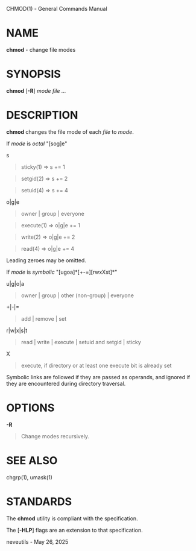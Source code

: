 CHMOD(1) - General Commands Manual

# NAME

**chmod** - change file modes

# SYNOPSIS

**chmod**
\[**-R**]
*mode*
*file&nbsp;...*

# DESCRIPTION

**chmod**
changes the file mode of each
*file*
to
*mode*.

If
*mode*
is
*octal*
"\[sog]e"

s

> sticky(1) =&gt; s += 1

> setgid(2) =&gt; s += 2

> setuid(4) =&gt; s += 4

o|g|e

> owner | group | everyone

> execute(1) =&gt; o|g|e += 1

> write(2) =&gt; o|g|e += 2

> read(4) =&gt; o|g|e += 4

Leading zeroes may be omitted.

If
*mode*
is
*symbolic*
"\[ugoa]\*\[+-=]\[rwxXst]\*"

u|g|o|a

> owner | group | other (non-group) | everyone

\+|-|=

> add | remove | set

r|w|x|s|t

> read | write | execute | setuid and setgid | sticky

X

> execute, if directory or at least one execute bit is already set

Symbolic links are followed if they are passed as operands, and ignored
if they are encountered during directory traversal.

# OPTIONS

**-R**

> Change modes recursively.

# SEE ALSO

chgrp(1),
umask(1)

# STANDARDS

The
**chmod**
utility is compliant with the
specification.

The
\[**-HLP**]
flags are an extension to that specification.

neveutils - May 26, 2025
